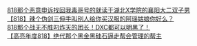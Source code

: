 [818那个恶意申诉找回我毒哥号的就读于湖北X学院的襄阳大二双子男](http://tieba.baidu.com/p/3407440571?see_lz=1&pn=)   
[【818】辣个伪剑三伸手叫别人给你买汉服的阿瑶姑娘你好么？](http://tieba.baidu.com/p/3406841827?see_lz=1&pn=)   
[818那个战无不胜叼炸天的团长！DXC都可以明黑了！](http://tieba.baidu.com/p/3408423023?see_lz=1&pn=)   
[【高亮年度818】绝代那个黑金黑硅石逼走帮会管理的帮主](http://tieba.baidu.com/p/3407240194?see_lz=1&pn=)   
